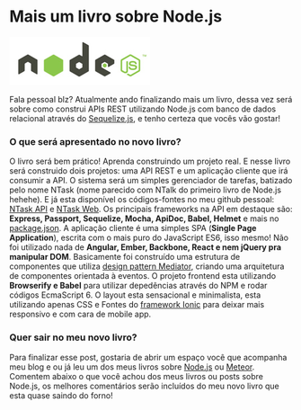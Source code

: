# Mais um livro sobre Node.js

![Mais um livro sobre Node.js](../images/nodejs-logo.jpg "Mais um livro sobre Node.js")

Fala pessoal blz? Atualmente ando finalizando mais um livro, dessa vez será sobre como construi APIs REST utilizando Node.js com banco de dados relacional através do [Sequelize.js](http://sequelizejs.com/), e tenho certeza que vocês vão gostar!

### O que será apresentado no novo livro?

O livro será bem prático! Aprenda construindo um projeto real. E nesse livro será construido dois projetos: uma API REST e um aplicação cliente que irá consumir a API.
O sistema será um simples gerenciador de tarefas, batizado pelo nome NTask (nome parecido com NTalk do primeiro livro de Node.js hehehe).
E já esta disponível os códigos-fontes no meu github pessoal: [NTask API](https://github.com/caio-ribeiro-pereira/ntask-api) e [NTask Web](https://github.com/caio-ribeiro-pereira/ntask-web).
Os principais frameworks na API em destaque são: **Express, Passport, Sequelize, Mocha, ApiDoc, Babel, Helmet** e mais no [package.json](https://github.com/caio-ribeiro-pereira/ntask-api/blob/master/package.json).
A aplicação cliente é uma simples SPA (**Single Page Application**), escrita com o mais puro do JavaScript ES6, isso mesmo! Não foi utilizado nada de **Angular, Ember, Backbone, React e nem jQuery pra manipular DOM**.
Basicamente foi construído uma estrutura de componentes que utiliza [design pattern Mediator](https://carldanley.com/js-mediator-pattern/), criando uma arquitetura de componentes orientada à eventos.
O projeto frontend esta utilizando **Browserify e Babel** para utilizar depedências através do NPM e rodar códigos EcmaScript 6.
O layout esta sensacional e minimalista, esta utilizando apenas CSS e Fontes do [framework Ionic](http://ionicframework.com) para deixar mais responsivo e com cara de mobile app.

### Quer sair no meu novo livro?

Para finalizar esse post, gostaria de abrir um espaço você que acompanha meu blog e ou já leu um dos meus livros sobre [Node.js](http://www.casadocodigo.com.br/products/livro-nodejs) ou [Meteor](http://www.casadocodigo.com.br/products/livro-meteor).
Comentem abaixo o que você achou dos meus livros ou posts sobre Node.js, os melhores comentários serão incluídos do meu novo livro que esta quase saindo do forno!